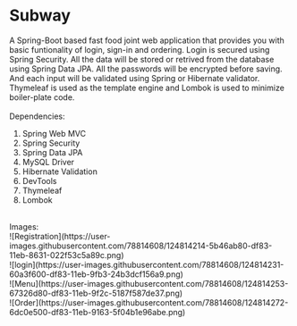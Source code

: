 # Subway
A Spring-Boot based fast food joint web application that provides you with basic funtionality of login, sign-in and ordering. Login is secured using Spring Security. All the data will be stored or retrived from the database using Spring Data JPA. All the passwords will be encrypted before saving. And each input will be validated using Spring or Hibernate validator. Thymeleaf is used as the template engine and Lombok is used to minimize boiler-plate code.</br>
</br>
Dependencies: </br>
1. Spring Web MVC </br>
2. Spring Security </br>
3. Spring Data JPA </br>
4. MySQL Driver </br>
5. Hibernate Validation </br>
6. DevTools </br>
7. Thymeleaf </br>
8. Lombok </br>
</br>
Images: <br>
![Registration](https://user-images.githubusercontent.com/78814608/124814214-5b46ab80-df83-11eb-8631-022f53c5a89c.png) </br>
![login](https://user-images.githubusercontent.com/78814608/124814231-60a3f600-df83-11eb-9fb3-24b3dcf156a9.png) </br>
![Menu](https://user-images.githubusercontent.com/78814608/124814253-67326d80-df83-11eb-9f2c-5187f587de37.png) </br>
![Order](https://user-images.githubusercontent.com/78814608/124814272-6dc0e500-df83-11eb-9163-5f04b1e96abe.png) </br>
